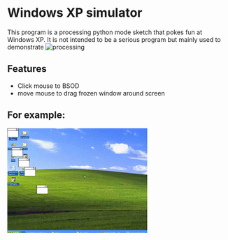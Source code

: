 # Windows XP simulator
This program is a processing python mode sketch that pokes fun at Windows XP.  It is not intended to be a serious program but mainly used to demonstrate ![processing](https://py.processing.org/)

## Features
- Click mouse to BSOD
- move mouse to drag frozen window around screen

## For example:

![](demo.gif)

